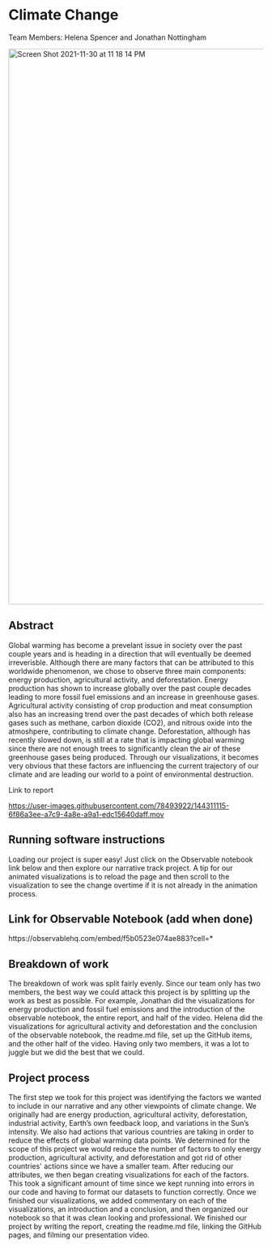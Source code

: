 # Climate Change
Team Members: Helena Spencer and Jonathan Nottingham
<p><img width="1098" alt="Screen Shot 2021-11-30 at 11 18 14 PM" src="https://user-images.githubusercontent.com/78493922/144171036-816ab919-8b72-474d-8e0c-8fadd2dd4adf.png">

  
## Abstract
<p> Global warming has become a prevelant issue in society over the past couple years and is heading in a direction that will eventually be deemed irreverisble. Although there are many factors that can be attributed to this worldwide phenomenon, we chose to observe three main components: energy production, agricultural activity, and deforestation. Energy production has shown to increase globally over the past couple decades leading to more fossil fuel emissions and an increase in greenhouse gases. Agricultural activity consisting of crop production and meat consumption also has an increasing trend over the past decades of which both release gases such as methane, carbon dioxide (CO2), and nitrous oxide into the atmoshpere, contributing to climate change. Deforestation, although has recently slowed down, is still at a rate that is impacting global warming since there are not enough trees to significantly clean the air of these greenhouse gases being produced. Through our visualizations, it becomes very obvious that these factors are influencing the current trajectory of our climate and are leading our world to a point of environmental destruction.
  
<p>Link to report


  https://user-images.githubusercontent.com/78493922/144311115-6f86a3ee-a7c9-4a8e-a9a1-edc15640daff.mov


  
## Running software instructions
<p> Loading our project is super easy! Just click on the Observable notebook link below and then explore our narrative track project. A tip for our animated visualizations is to reload the page and then scroll to the visualization to see the change overtime if it is not already in the animation process.

 
## Link for Observable Notebook (add when done)
<p> https://observablehq.com/embed/f5b0523e074ae883?cell=*

  
## Breakdown of work
<p> The breakdown of work was split fairly evenly. Since our team only has two members, the best way we could attack this project is by splitting up the work as best as possible. For example, Jonathan did the visualizations for energy production and fossil fuel emissions and the introduction of the observable notebook, the entire report, and half of the video. Helena did the visualizations for agricultural activity and deforestation and the conclusion of the observable notebook, the readme.md file, set up the GitHub items, and the other half of the video. Having only two members, it was a lot to juggle but we did the best that we could.

  
## Project process
<p> The first step we took for this project was identifying the factors we wanted to include in our narrative and any other viewpoints of climate change. We originally had are energy production, agricultural activity, deforestation, industrial activity, Earth’s own feedback loop, and variations in the Sun’s intensity. We also had actions that various countries are taking in order to reduce the effects of global warming data points. We determined for the scope of this project we would reduce the number of factors to only energy production, agricultural activity, and deforestation and got rid of other countries' actions since we have a smaller team. After reducing our attributes, we then began creating visualizations for each of the factors. This took a significant amount of time since we kept running into errors in our code and having to format our datasets to function correctly. Once we finished our visualizations, we added commentary on each of the visualizations, an introduction and a conclusion, and then organized our notebook so that it was clean looking and professional. We finished our project by writing the report, creating the readme.md file, linking the GitHub pages, and filming our presentation video.
